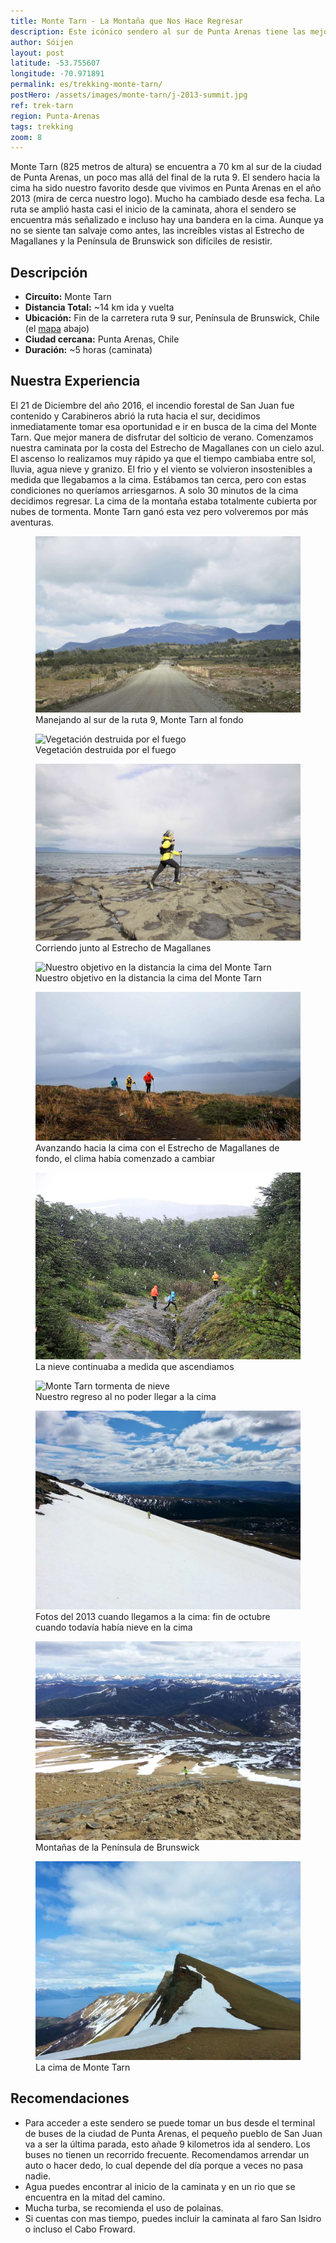 ```yaml
---
title: Monte Tarn - La Montaña que Nos Hace Regresar
description: Este icónico sendero al sur de Punta Arenas tiene las mejores vistas al Estrecho de Magallanes y la Península de Brunswick.
author: Sóijen
layout: post
latitude: -53.755607
longitude: -70.971891
permalink: es/trekking-monte-tarn/
postHero: /assets/images/monte-tarn/j-2013-summit.jpg
ref: trek-tarn
region: Punta-Arenas
tags: trekking
zoom: 8
---
```

Monte Tarn (825 metros de altura) se encuentra a 70 km al sur de la ciudad de Punta Arenas, un poco mas allá del final de la ruta 9. El sendero hacia la cima ha sido nuestro favorito desde que vivimos en Punta Arenas en el año 2013 (mira de cerca nuestro logo). Mucho ha cambiado desde esa fecha. La ruta se amplió hasta casi el inicio de la caminata, ahora el sendero se encuentra más señalizado e incluso hay una bandera en la cima. Aunque ya no se siente tan salvaje como antes, las increíbles vistas al Estrecho de Magallanes y la Península de Brunswick son difíciles de resistir.

<h2>Descripción</h2>
<ul class="post-stats bullets">
  <li><strong>Circuito:</strong> Monte Tarn</li>
  <li><strong>Distancia Total:</strong> ~14 km ida y vuelta</li>
  <li><strong>Ubicación:</strong> Fin de la carretera ruta 9 sur, Península de Brunswick, Chile (el <a href="#map">mapa</a> abajo)</li>
  <li><strong>Ciudad cercana:</strong> Punta Arenas, Chile</li>
  <li><strong>Duración:</strong> ~5 horas (caminata)</li>
</ul>

<h2>Nuestra Experiencia</h2>
El 21 de Diciembre del año 2016, el incendio forestal de San Juan fue contenido y Carabineros abrió la ruta hacia el sur, decidimos inmediatamente tomar esa oportunidad e ir en busca de la cima del Monte Tarn. Que mejor manera de disfrutar del solticio de verano. Comenzamos nuestra caminata  por la costa del Estrecho de Magallanes con un cielo azul. El ascenso lo realizamos muy rápido ya que el tiempo cambiaba entre sol, lluvia, agua nieve y granizo. El frio y el viento se volvieron insostenibles a medida que llegabamos a la cima. Estábamos tan cerca, pero con estas condiciones no queríamos arriesgarnos. A solo 30 minutos de la cima decidimos regresar. La cima de la montaña estaba totalmente cubierta por nubes de tormenta. Monte Tarn ganó esta vez pero volveremos por más aventuras.

<figure class="figure">
  <img class="image" src="/assets/images/monte-tarn/road.jpg"
      alt="Manejando al sur de la ruta 9, Monte Tarn al fondo">
     <figcaption class="img-caption">Manejando al sur de la ruta 9, Monte Tarn al fondo</figcaption>
</figure>
<figure class="figure">
  <img class="image" src="/assets/images/monte-tarn/fire.jpg"
      alt="Vegetación destruida por el fuego">
     <figcaption class="img-caption">Vegetación destruida por el fuego</figcaption>
</figure>
<figure class="figure">
  <img class="image" src="/assets/images/monte-tarn/j-estrecho.jpg"
      alt="Corriendo junto al Estrecho de Magallanes">
     <figcaption class="img-caption">Corriendo junto al Estrecho de Magallanes</figcaption>
</figure>
<figure class="figure">
  <img class="image" src="/assets/images/monte-tarn/monte-tarn.jpg"
      alt="Nuestro objetivo en la distancia la cima del Monte Tarn">
     <figcaption class="img-caption">Nuestro objetivo en la distancia la cima del Monte Tarn</figcaption>
</figure>
<figure class="figure">
  <img class="image" src="/assets/images/monte-tarn/j-h-e-estrecho.jpg"
      alt="Trekking Monte Tarn with Magellan Strait">
     <figcaption class="img-caption">Avanzando hacia la cima con el Estrecho de Magallanes de fondo, el clima había comenzado a cambiar</figcaption>
</figure>
<figure class="figure">
  <img class="image" src="/assets/images/monte-tarn/j-h-e-storm.jpg"
      alt="Monte Tarn tormenta de nieve">
     <figcaption class="img-caption">La nieve continuaba a medida que ascendiamos</figcaption>
</figure>
<figure class="figure">
  <img class="image" src="/assets/images/monte-tarn/storm-descent.jpg"
      alt="Monte Tarn tormenta de nieve">
     <figcaption class="img-caption">Nuestro regreso al no poder llegar a la cima</figcaption>
</figure>
<figure class="figure">
  <img class="image" src="/assets/images/monte-tarn/j-2013-snow.jpg"
      alt="Monte Tarne cumbre">
     <figcaption class="img-caption">Fotos del 2013 cuando llegamos a la cima: fin de octubre cuando todavía había nieve en la cima</figcaption>
</figure>
<figure class="figure">
  <img class="image" src="/assets/images/monte-tarn/j-2013-mountains.jpg"
      alt="Montañas de la Península de Brunswick">
     <figcaption class="img-caption">Montañas de la Península de Brunswick</figcaption>
</figure>
<figure class="figure">
  <img class="image" src="/assets/images/monte-tarn/e-2013-summit.jpg"
      alt="La cima de Monte Tarn">
     <figcaption class="img-caption">La cima de Monte Tarn</figcaption>
</figure>

<h2>Recomendaciones</h2>
<ul class="bullets">
<li>Para acceder a este sendero se puede tomar un bus desde el terminal de buses de la ciudad de Punta Arenas, el pequeño pueblo de San Juan va a ser la última parada,  esto añade 9 kilometros ida al sendero. Los buses no tienen un recorrido frecuente. Recomendamos arrendar un auto o hacer dedo, lo cual depende del día porque a veces no pasa nadie.</li>
<li>Agua puedes encontrar al inicio de la caminata y en un rio que se encuentra en la mitad del camino.</li>
<li>Mucha turba, se recomienda el uso de polainas.</li>
<li>Si cuentas con mas tiempo, puedes incluir la caminata al faro San Isidro o incluso el Cabo Froward.</li>
</ul>
